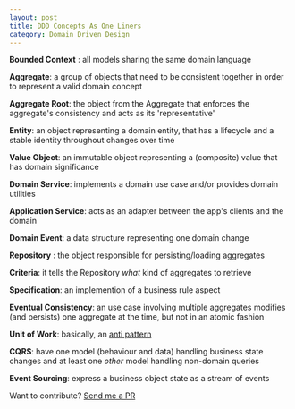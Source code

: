 ```yaml
---
layout: post
title: DDD Concepts As One Liners
category: Domain Driven Design
---
```


**Bounded Context** : all models sharing the same domain language

**Aggregate**: a group of objects that need to be consistent together in order to represent a valid domain concept

**Aggregate Root**: the object from the Aggregate that enforces the aggregate's consistency and acts as its 'representative'

**Entity**: an object representing a domain entity, that has a lifecycle and a stable identity throughout changes over time

**Value Object**: an immutable object representing a (composite) value that has domain significance

**Domain Service**: implements a domain use case and/or provides domain utilities

**Application Service**: acts as an adapter between the app's clients and the domain 

**Domain Event**: a data structure representing one domain change

**Repository** : the object responsible for persisting/loading aggregates

**Criteria**: it tells the Repository _what_ kind of aggregates to retrieve

**Specification**: an implemention of a business rule aspect

**Eventual Consistency**: an use case involving multiple aggregates modifies (and persists) one aggregate at the time, but not in an atomic fashion

**Unit of Work**: basically, an [anti pattern](http://blog.sapiensworks.com/post/2014/06/04/Unit-Of-Work-is-the-new-Singleton.aspx) 

**CQRS**: have one model (behaviour and data) handling business state changes and at least one _other_ model handling non-domain queries

**Event Sourcing**: express a business object state as a stream of events  

 
 
Want to contribute? [Send me a PR](https://github.com/sapiens/blog/blob/gh-pages/_posts/2015-05-25-DDD-Concepts-As-One-Liners.md) 
      
